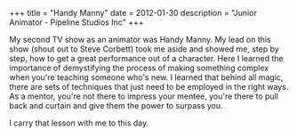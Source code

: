 +++
title = "Handy Manny"
date = 2012-01-30
description = "Junior Animator - Pipeline Studios Inc"
+++

My second TV show as an animator was Handy Manny.  My lead on this show (shout out to Steve Corbett) took me aside and showed me, step by step, how to get a great performance out of a character.  Here I learned the importance of demystifying the process of making something complex when you're teaching someone who's new.  I learned that behind all magic, there are sets of techniques that just need to be employed in the right ways.  As a mentor, you're not there to impress your mentee, you're there to pull back and curtain and give them the power to surpass you.  

I carry that lesson with me to this day.  
